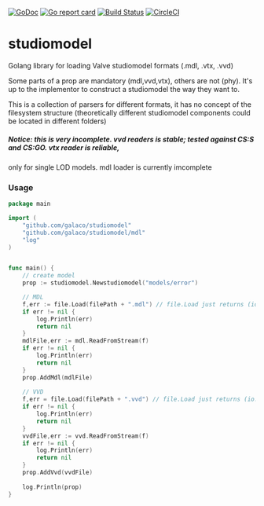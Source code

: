 [![GoDoc](https://godoc.org/github.com/Galaco/studiomodel?status.svg)](https://godoc.org/github.com/Galaco/studiomodel)
[![Go report card](https://goreportcard.com/badge/github.com/galaco/studiomodel)](https://goreportcard.com/badge/github.com/galaco/studiomodel)
[![Build Status](https://travis-ci.com/Galaco/studiomodel.svg?branch=master)](https://travis-ci.com/Galaco/studiomodel)
[![CircleCI](https://circleci.com/gh/Galaco/studiomodel/tree/master.svg?style=svg)](https://circleci.com/gh/Galaco/studiomodel/tree/master)

# studiomodel
Golang library for loading Valve studiomodel formats (.mdl, .vtx, .vvd)

Some parts of a prop are mandatory (mdl,vvd,vtx), others are not (phy). It's up to the 
implementor to construct a studiomodel the way they want to. 

This is a collection of parsers for different formats, it has no concept of 
the filesystem structure (theoretically different studiomodel components could be located 
in different folders)


##### Notice: this is very incomplete. vvd readers is stable; tested against CS:S and CS:GO. vtx reader is reliable,
only for single LOD models. mdl loader is currently imcomplete



### Usage
```go
package main

import (
	"github.com/galaco/studiomodel"
	"github.com/galaco/studiomodel/mdl"
	"log"
)


func main() {
	// create model
	prop := studiomodel.Newstudiomodel("models/error")

    // MDL
	f,err := file.Load(filePath + ".mdl") // file.Load just returns (io.Reader,error)
	if err != nil {
		log.Println(err)
		return nil
	}
	mdlFile,err := mdl.ReadFromStream(f)
	if err != nil {
		log.Println(err)
		return nil
	}
	prop.AddMdl(mdlFile)
	
	// VVD
	f,err = file.Load(filePath + ".vvd") // file.Load just returns (io.Reader,error)
	if err != nil {
		log.Println(err)
		return nil
	}
	vvdFile,err := vvd.ReadFromStream(f)
	if err != nil {
		log.Println(err)
		return nil
	}
	prop.AddVvd(vvdFile)
	
	log.Println(prop)
}
```


